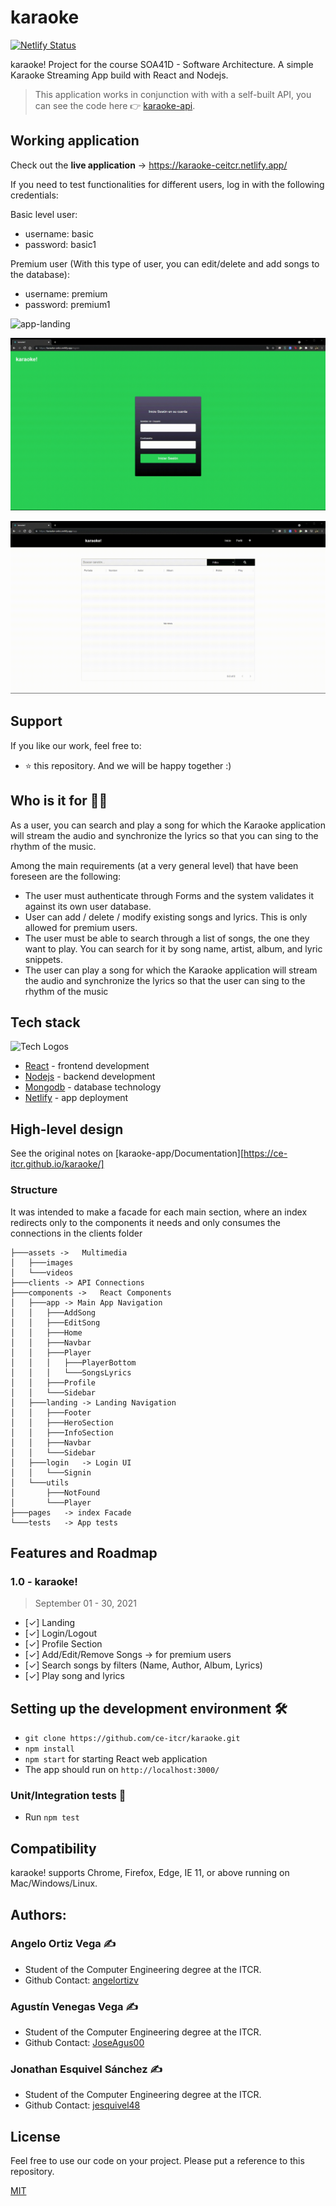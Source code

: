 # karaoke

[![Netlify Status](https://api.netlify.com/api/v1/badges/96ac06e6-5fad-46ba-8807-2574d9cd059f/deploy-status)](https://app.netlify.com/sites/karaoke-ceitcr/deploys)

karaoke! Project for the course SOA41D - Software Architecture. A simple Karaoke Streaming App build with React and Nodejs.

> This application works in conjunction with with a self-built API, you can see the code here 👉 [karaoke-api](https://github.com/ce-itcr/karaoke-api).

## Working application

Check out the **live application** -> https://karaoke-ceitcr.netlify.app/

If you need to test functionalities for different users, log in with the following credentials:

Basic level user:

* username: basic
* password: basic1

Premium user (With this type of user, you can edit/delete and add songs to the database):

* username: premium
* password: premium1

![app-landing](https://github.com/ce-itcr/karaoke/blob/master/src/assets/videos/app-landing.gif)

![app-login](https://github.com/ce-itcr/karaoke/blob/master/src/assets/videos/app-login.gif)

![app-songs](https://github.com/ce-itcr/karaoke/blob/master/src/assets/videos/app-songs.gif)


## Support

If you like our work, feel free to:

- ⭐ this repository. And we will be happy together :)

## Who is it for 🤷‍♀️

As a user, you can search and play a song for which the Karaoke application will stream the audio and synchronize the lyrics so that you can sing to the rhythm of the music.

Among the main requirements (at a very general level) that have been foreseen are the following:

* The user must authenticate through Forms and the system validates it against its own user database.
* User can add / delete / modify existing songs and lyrics. This is only allowed for premium users.
* The user must be able to search through a list of songs, the one they want to play. You can search for it by song name, artist, album, and lyric snippets.
* The user can play a song for which the Karaoke application will stream the audio and synchronize the lyrics so that the user can sing to the rhythm of the music

## Tech stack

![Tech Logos](https://res.cloudinary.com/dek4evg4t/image/upload/v1632256120/karaoke-app/Documentaci%C3%B3n/tech-stack.png)

- [React](https://reactjs.org/) - frontend development
- [Nodejs](https://nodejs.org/en/) - backend development
- [Mongodb](https://www.mongodb.com/) - database technology
- [Netlify](https://www.netlify.com/) - app deployment

## High-level design

See the original notes on [karaoke-app/Documentation][https://ce-itcr.github.io/karaoke/]

### Structure

It was intended to make a facade for each main section, where an index redirects only to the components it needs and only consumes the connections in the clients folder

```
├───assets ->	Multimedia
│   ├───images	
│   └───videos	
├───clients -> API Connections
├───components ->	React Components
│   ├───app	-> Main App Navigation
│   │   ├───AddSong	
│   │   ├───EditSong	
│   │   ├───Home	
│   │   ├───Navbar	
│   │   ├───Player	
│   │   │   ├───PlayerBottom	
│   │   │   └───SongsLyrics	
│   │   ├───Profile	
│   │   └───Sidebar	
│   ├───landing	-> Landing Navigation
│   │   ├───Footer	
│   │   ├───HeroSection	
│   │   ├───InfoSection	
│   │   ├───Navbar	
│   │   └───Sidebar	
│   ├───login	-> Login UI
│   │   └───Signin	
│   └───utils	
│       ├───NotFound	
│       └───Player	
├───pages	-> index Facade
└───tests	-> App tests
```

## Features and Roadmap

### 1.0 - karaoke!

> September 01 - 30, 2021

- [✓] Landing
- [✓] Login/Logout
- [✓] Profile Section
- [✓] Add/Edit/Remove Songs -> for premium users
- [✓] Search songs by filters (Name, Author, Album, Lyrics)
- [✓] Play song and lyrics

## Setting up the development environment 🛠

- `git clone https://github.com/ce-itcr/karaoke.git`
- `npm install`
- `npm start` for starting React web application
- The app should run on `http://localhost:3000/`

### Unit/Integration tests 🧪

- Run `npm test` 

## Compatibility

karaoke! supports Chrome, Firefox, Edge, IE 11, or above running on Mac/Windows/Linux.


## Authors:

### Angelo Ortiz Vega ✍️

- Student of the Computer Engineering degree at the ITCR.
- Github Contact: [angelortizv](https://github.com/angelortizv)

### Agustín Venegas Vega ✍️

- Student of the Computer Engineering degree at the ITCR.
- Github Contact: [JoseAgus00](https://github.com/JoseAgus00)

### Jonathan Esquivel Sánchez ✍️

- Student of the Computer Engineering degree at the ITCR.
- Github Contact: [jesquivel48](https://github.com/jesquivel48)

## License

Feel free to use our code on your project. Please put a reference to this repository.

[MIT](https://opensource.org/licenses/MIT)


